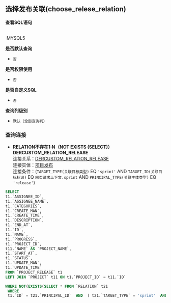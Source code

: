 ## 选择发布关联(choose_relese_relation) <!-- {docsify-ignore-all} -->



<p class="panel-title"><b>查看SQL语句</b></p>
<br>

<el-row>
&nbsp;<el-tag @click="MYSQL5 = true">MYSQL5</el-tag>
</el-row>

<br>
<p class="panel-title"><b>是否默认查询</b></p>

* `否`

<p class="panel-title"><b>是否权限使用</b></p>

* `否`

<p class="panel-title"><b>是否自定义SQL</b></p>

* `否`

<p class="panel-title"><b>查询列级别</b></p>

* `默认（全部查询列）`




### 查询连接
* **RELATION不存在1:N（NOT EXISTS (SELECT)）DERCUSTOM_RELATION_RELEASE**<br>
连接关系：[DERCUSTOM_RELATION_RELEASE](der/DERCUSTOM_RELATION_RELEASE)<br>
连接实体：[项目发布](module/ProjMgmt/release)<br>
连接条件：(`TARGET_TYPE(关联目标类型)` EQ `'sprint'` AND `TARGET_ID(关联目标标识)` EQ `网页请求上下文.sprint` AND `PRINCIPAL_TYPE(关联主体类型)` EQ `'release'`)<br>




<el-dialog v-model="MYSQL5" title="MYSQL5">

```sql
SELECT
t1.`ASSIGNEE_ID`,
t1.`ASSIGNEE_NAME`,
t1.`CATEGORIES`,
t1.`CREATE_MAN`,
t1.`CREATE_TIME`,
t1.`DESCRIPTION`,
t1.`END_AT`,
t1.`ID`,
t1.`NAME`,
t1.`PROGRESS`,
t1.`PROJECT_ID`,
t11.`NAME` AS `PROJECT_NAME`,
t1.`START_AT`,
t1.`STATUS`,
t1.`UPDATE_MAN`,
t1.`UPDATE_TIME`
FROM `PROJECT_RELEASE` t1 
LEFT JOIN `PROJECT` t11 ON t1.`PROJECT_ID` = t11.`ID` 

WHERE NOT(EXISTS(SELECT * FROM `RELATION` t21 
 WHERE 
 t1.`ID` = t21.`PRINCIPAL_ID`  AND  ( t21.`TARGET_TYPE` = 'sprint'  AND  t21.`TARGET_ID` = #{ctx.webcontext.sprint}  AND  t21.`PRINCIPAL_TYPE` = 'release' ) ))
```

</el-dialog>

<script>
 const { createApp } = Vue
  createApp({
    data() {
      return {
                MYSQL5 : false
        
      }
    },
    methods: {
    }
  }).use(ElementPlus).mount('#app')
</script>